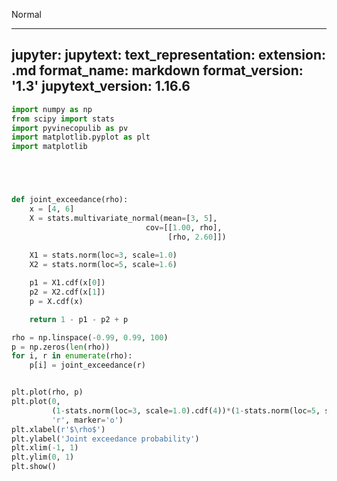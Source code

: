<userStyle>Normal</userStyle>

---
jupyter:
  jupytext:
    text_representation:
      extension: .md
      format_name: markdown
      format_version: '1.3'
      jupytext_version: 1.16.6
---

```python
import numpy as np
from scipy import stats
import pyvinecopulib as pv
import matplotlib.pyplot as plt
import matplotlib

```

```python




def joint_exceedance(rho):
    x = [4, 6]
    X = stats.multivariate_normal(mean=[3, 5],
                              cov=[[1.00, rho],
                                   [rho, 2.60]])
    
    X1 = stats.norm(loc=3, scale=1.0)
    X2 = stats.norm(loc=5, scale=1.6)

    p1 = X1.cdf(x[0])
    p2 = X2.cdf(x[1])
    p = X.cdf(x)

    return 1 - p1 - p2 + p

rho = np.linspace(-0.99, 0.99, 100)
p = np.zeros(len(rho))
for i, r in enumerate(rho):
    p[i] = joint_exceedance(r)


plt.plot(rho, p)
plt.plot(0,
         (1-stats.norm(loc=3, scale=1.0).cdf(4))*(1-stats.norm(loc=5, scale=1.6).cdf(6)),
         'r', marker='o')
plt.xlabel(r'$\rho$')
plt.ylabel('Joint exceedance probability')
plt.xlim(-1, 1)
plt.ylim(0, 1)
plt.show()
```
